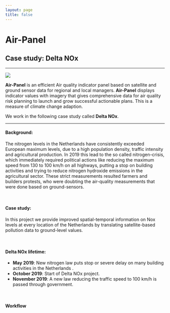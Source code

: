 ```yaml
---
layout: page
title: false
---
```

# Air-Panel
## Case study: Delta NOx
----

![](https://56eo.github.io/assets/images/luchtvervuiling_bron_groenlinks.jpg)


**Air-Panel** is an efficient Air quality indicator panel based on satellite and ground sensor data for regional and local managers. **Air-Panel** displays indicator values with imagery that gives comprehensive data for air quality risk planning to launch and grow successful actionable plans. This is a measure of climate change adaption.

We work in the following case study called **Delta NOx**.

-------

#### Background:

The nitrogen levels in the Netherlands have consistently exceeded European maximum levels, due to a high population density, traffic intensity and agricultural production. In 2019 this lead to the so called nitrogen-crisis, which immediately required political actions like reducing the maximum speed from 130 to 100 km/h on all highways, putting a stop on building activities and trying to reduce nitrogen hydroxide emissions in the agricultural sector. These strict measurements resulted farmers and builders protests, who were doubting the air-quality measurements that were done based on ground-sensors.

<br/>

#### Case study:
In this project we provide improved spatial-temporal information on Nox levels at every location of the Netherlands by translating satellite-based pollution data to ground-level values.

<br/>

#### Delta NOx lifetime:
* **May 2019**: New nitrogen law puts stop or severe delay on many building activities in the Netherlands .
* **October 2019**: Start of Delta NOx project.
* **November 2019**: A new law reducing the traffic speed to 100 km/h is passed through government.

<br/>

#### Workflow
